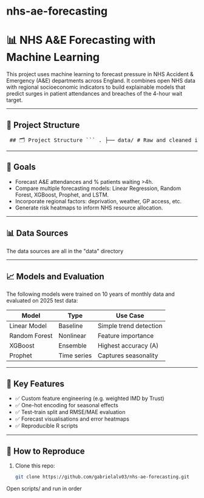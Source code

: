 # nhs-ae-forecasting
# 📊 NHS A&E Forecasting with Machine Learning

This project uses machine learning to forecast pressure in NHS Accident & Emergency (A&E) departments across England. It combines open NHS data with regional socioeconomic indicators to build explainable models that predict surges in patient attendances and breaches of the 4-hour wait target.

---

## 📁 Project Structure

<pre> ## 🗂️ Project Structure ``` . ├── data/ # Raw and cleaned input data │ ├── socioeconomic_data/ # IMD, population, GP access, etc. │ └── links.md # External links to raw data sources ├── scripts/ # R scripts for data prep, modelling, and visualisation ├── README.md # Project overview ├── LICENSE # MIT License ``` </pre>

---

## 📌 Goals

- Forecast A&E attendances and % patients waiting >4h.
- Compare multiple forecasting models: Linear Regression, Random Forest, XGBoost, Prophet, and LSTM.
- Incorporate regional factors: deprivation, weather, GP access, etc.
- Generate risk heatmaps to inform NHS resource allocation.

---

## 📊 Data Sources

The data sources are all in the "data" directory

---

## 📈 Models and Evaluation

The following models were trained on 10 years of monthly data and evaluated on 2025 test data:

| Model         | Type           | Use Case                 |
|---------------|----------------|--------------------------|
| Linear Model  | Baseline       | Simple trend detection   |
| Random Forest | Nonlinear      | Feature importance       |
| XGBoost       | Ensemble       | Highest accuracy (A)     |
| Prophet       | Time series    | Captures seasonality     |

---

## 📌 Key Features

- ✅ Custom feature engineering (e.g. weighted IMD by Trust)
- ✅ One-hot encoding for seasonal effects
- ✅ Test-train split and RMSE/MAE evaluation
- ✅ Forecast visualisations and error heatmaps
- ✅ Reproducible R scripts

---

## 🚀 How to Reproduce

1. Clone this repo:
   ```bash
   git clone https://github.com/gabrielalv03/nhs-ae-forecasting.git
Open scripts/ and run in order

